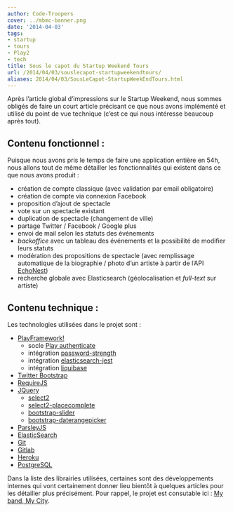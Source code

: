 ```yaml
---
author: Code-Troopers
cover: ../mbmc-banner.png
date: '2014-04-03'
tags:
- startup
- tours
- Play2
- tech
title: Sous le capot du Startup Weekend Tours
url: /2014/04/03/souslecapot-startupweekendtours/
aliases: 2014/04/03/SousLeCapot-StartupWeekEndTours.html
---
```



Après l’article global d’impressions sur le Startup Weekend, nous sommes obligés de faire un court article précisant ce que nous avons implémenté et utilisé du point de vue technique (c’est ce qui nous intéresse beaucoup après tout).


## Contenu fonctionnel :

Puisque nous avons pris le temps de faire une application entière en 54h, nous allons tout de même détailler les fonctionnalités qui existent dans ce que nous avons produit :
* création de compte classique (avec validation par email obligatoire)
* création de compte via connexion Facebook
* proposition d’ajout de spectacle
* vote sur un spectacle existant
* duplication de spectacle (changement de ville)
* partage Twitter / Facebook / Google plus
* envoi de mail selon les statuts des événements
* _backoffice_ avec un tableau des événements et la possibilité de modifier leurs statuts
* modération des propositions de spectacle (avec remplissage automatique de la biographie / photo d’un artiste à partir de l’API [EchoNest](http://developer.echonest.com/))
* recherche globale avec Elasticsearch (géolocalisation et _full-text_ sur artiste)

## Contenu technique :

Les technologies utilisées dans le projet sont :
* [PlayFramework!](http://playframework.org)
  * socle [Play authenticate](https://github.com/joscha/play-authenticate)
  * intégration [password-strength](http://code-troopers.com/2014/03/05/passwordStrength.html)
  * intégration [elasticsearch-jest](https://github.com/CedricGatay/play2-elasticsearch-jest)
  * intégration [liquibase](https://github.com/CedricGatay/play-liquibase)
* [Twitter Bootstrap](http://getbootstrap.com/)
* [RequireJS](http://requirejs.org/)
* [JQuery](http://jquery.com)
  * [select2](http://ivaynberg.github.io/select2/)
  * [select2-placecomplete](https://github.com/stchangg/placecomplete)
  * [bootstrap-slider](https://github.com/seiyria/bootstrap-slider)
  * [bootstrap-daterangepicker](https://github.com/dangrossman/bootstrap-daterangepicker)
* [ParsleyJS](http://parsleyjs.org)
* [ElasticSearch](http://elasticsearch.org)
* [Git](http://git-scm.com/)
* [Gitlab](http://gitlab.com)
* [Heroku](http://heroku.com)
* [PostgreSQL](http://www.postgresql.org/)

Dans la liste des librairies utilisées, certaines sont des développements internes qui vont certainement donner lieu bientôt à quelques articles pour les détailler plus précisément.
Pour rappel, le projet est consutable ici : [My band, My City](http://mybandmycity.code-troopers.com).
